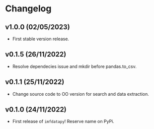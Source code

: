 # Changelog

<!--next-version-placeholder-->
## v1.0.0 (02/05/2023)

- First stable version release.

## v0.1.5 (26/11/2022)

- Resolve dependecies issue and mkdir before pandas.to_csv.

## v0.1.1 (25/11/2022)

- Change source code to OO version for search and data extraction.

## v0.1.0 (24/11/2022)

- First release of `imfdatapy`! Reserve name on PyPi.